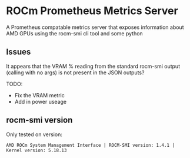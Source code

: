 # ROCm Prometheus Metrics Server

A Prometheus compatable metrics server that exposes information about AMD GPUs using the rocm-smi cli tool and some python


## Issues

It appears that the VRAM % reading from the standard rocm-smi output (calling with no args) is not present in the JSON outputs?

TODO:
* Fix the VRAM metric
* Add in power useage

## rocm-smi version

Only tested on version:
```
AMD ROCm System Management Interface | ROCM-SMI version: 1.4.1 | Kernel version: 5.18.13
```
